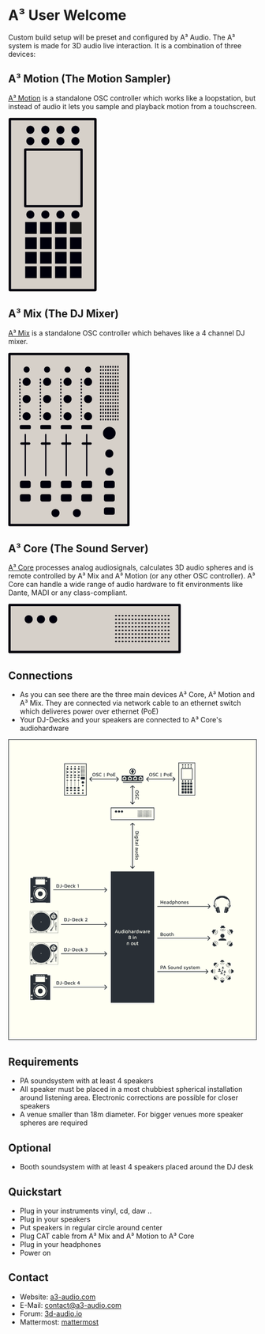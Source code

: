 # A³ User Welcome
Custom build setup will be preset and configured by A³ Audio.
The A³ system is made for 3D audio live interaction. It is a combination of three devices:

## A³ Motion (The Motion Sampler)
[A³ Motion](https://doc.a3-audio.com/user/a3motion.html) is a standalone OSC controller which works like a loopstation, but instead of audio it lets you sample and playback motion from a touchscreen.

![](pics_user/a3_systen_symbol_moc_invert.png)

## A³ Mix (The DJ Mixer)
[A³ Mix](https://doc.a3-audio.com/user/a3mix.html) is a standalone OSC controller which behaves like a 4 channel DJ mixer.

![](pics_user/a3_systen_symbol_mix_invert.png)

## A³ Core (The Sound Server)
[A³ Core](https://doc.a3-audio.com/user/a3core.html) processes analog audiosignals, calculates 3D audio spheres and is remote controlled by A³ Mix and A³ Motion (or any other OSC controller). A³ Core can handle a wide range of audio hardware to fit environments like Dante, MADI or any class-compliant.

![](pics_user/a3_systen_symbol_core_invert.png)

## Connections
- As you can see there are the three main devices A³ Core, A³ Motion and A³ Mix. They are connected via network cable to an ethernet switch which deliveres power over ethernet (PoE)
- Your DJ-Decks and your speakers are connected to A³ Core's audiohardware

![Connection Diagram](pics_user/a3_systen_symbol_signalflow.png)

## Requirements
-   PA soundsystem with at least 4 speakers    
-   All speaker must be placed in a most chubbiest spherical installation around listening area. Electronic corrections are possible for closer speakers    
-   A venue smaller than 18m diameter. For bigger venues more speaker spheres are required

## Optional
-   Booth soundsystem with at least 4 speakers placed around the DJ desk

## Quickstart
-   Plug in your instruments vinyl, cd, daw ..    
-   Plug in your speakers    
-   Put speakers in regular circle around center    
-   Plug CAT cable from A³ Mix and A³ Motion to A³ Core    
-   Plug in your headphones    
-   Power on

## Contact
-   Website: [a3-audio.com](https://a3-audio.com)
-   E-Mail: [contact@a3-audio.com](mailto:contact%40a3-audio.com)
-   Forum: [3d-audio.io](https://d3-audio.io)
-   Mattermost: [mattermost](https://talk.lilbits.de/ambisonics)